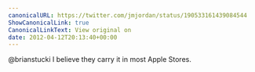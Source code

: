 ```yaml
---
canonicalURL: https://twitter.com/jmjordan/status/190533161439084544
ShowCanonicalLink: true
CanonicalLinkText: View original on
date: 2012-04-12T20:13:40+00:00
---
```

@brianstucki I believe they carry it in most Apple Stores.